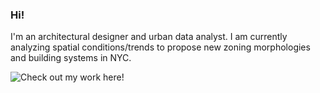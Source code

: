 ### Hi!

I'm an architectural designer and urban data analyst. I am currently analyzing spatial conditions/trends to propose new zoning morphologies and building systems in NYC. 

![Check out my work here!](https://tanhatabassum.com/)


<!--
**tanhata/tanhata** is a ✨ _special_ ✨ repository because its `README.md` (this file) appears on your GitHub profile.
